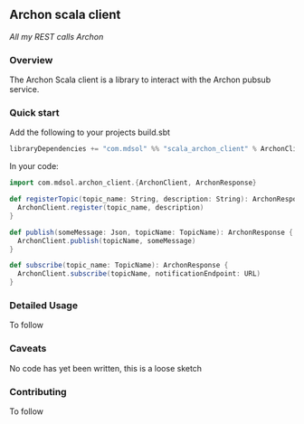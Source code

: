 ## Archon scala client

*All my REST calls Archon*

### Overview
The Archon Scala client is a library to interact with the Archon pubsub service.  

### Quick start
Add the following to your projects build.sbt

```scala
libraryDependencies += "com.mdsol" %% "scala_archon_client" % ArchonClientVesion
```

In your code:
```scala
import com.mdsol.archon_client.{ArchonClient, ArchonResponse}

def registerTopic(topic_name: String, description: String): ArchonResponse {
  ArchonClient.register(topic_name, description)
}

def publish(someMessage: Json, topicName: TopicName): ArchonResponse {
  ArchonClient.publish(topicName, someMessage)
}

def subscribe(topic_name: TopicName): ArchonResponse {
  ArchonClient.subscribe(topicName, notificationEndpoint: URL)
}

```
### Detailed Usage
To follow

### Caveats
No code has yet been written, this is a loose sketch

### Contributing
To follow
